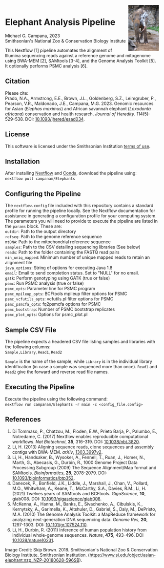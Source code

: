 <img align="right" src="NZP-20180628-596SB_thumb.jpg">  

# Elephant Analysis Pipeline  
Michael G. Campana, 2023  
Smithsonian's National Zoo & Conservation Biology Institute  

This Nextflow [1] pipeline automates the alignment of Illumina sequencing reads against a reference genome and mitogenome using BWA-MEM [2], SAMtools [3-4], and the Genome Analysis Toolkit [5]. It optionally performs PSMC analysis [6].  

## Citation  
Please cite:  
Prado, N.A., Armstrong, E.E., Brown, J.L., Goldenberg, S.Z., Leimgruber, P., Pearson, V.R., Maldonado, J.E., Campana, M.G. 2023. Genomic resources for Asian (*Elephas maximus*) and African savannah elephant (*Loxodonta africana*) conservation and health research. *Journal of Heredity*. 114(5): 529–538. DOI: [10.1093/jhered/esad034](https://doi.org/10.1093/jhered/esad034).  

## License  
This software is licensed under the Smithsonian Institution [terms of use](https://www.si.edu/termsofuse).  

## Installation  
After installing [Nextflow](https://www.nextflow.io/) and [Conda](https://docs.conda.io/en/latest/), download the pipeline using:  
`nextflow pull campanam/Elephants`  

## Configuring the Pipeline  
The `nextflow.config` file included with this repository contains a standard profile for running the pipeline locally. See the Nextflow documentation for assistance in generating a configuration profile for your computing system. The parameters you will need to provide to execute the pipeline are listed in the `params` block. These are:  
`outdir`: Path to the output directory  
`refseq`: Path to the genome reference sequence  
`mtDNA`: Path to the mitochondrial reference sequence  
`samples`: Path to the CSV detailing sequencing libraries (See below)  
`reads`: Path to the folder containing the FASTQ read pairs  
`min_uniq_mapped`: Minimum number of unique mapped reads to retain an alignment file  
`java_options`: String of options for executing Java 1.8  
`email`: Email to send completion status. Set to "NULL" for no email.  
`gatk`: Perform genotyping using GATK (true or false)  
`psmc`: Run PSMC analysis (true or false)  
`psmc_opts`: Parameter line for PSMC program  
`psmc_mpileup_opts`: BCFtools mpileup filter options for PSMC  
`psmc_vcfutils_opts`: vcfutils.pl filter options for PSMC  
`psmc_psmcfa_opts`: fq2psmcfa options for PSMC  
`psmc_bootstrap`: Number of PSMC bootstrap replicates  
`psmc_plot_opts`: Options for psmc_plot.pl  

## Sample CSV File  
The pipeline expects a headered CSV file listing samples and libraries with the following columns:  
`Sample,Library,Read1,Read2`  

`Sample` is the name of the sample, while `Library` is in the individual library identification (in case a sample was sequenced more than once). `Read1` and `Read2` give the forward and reverse read file names.  

## Executing the Pipeline  
Execute the pipeline using the following command:  
`nextflow run campanam/Elephants -r main -c <config_file.config>`  

## References  
1. Di Tommaso, P., Chatzou, M., Floden, E.W., Prieto Barja, P., Palumbo, E., Notredame, C. (2017) Nextflow enables reproducible computational workflows. *Nat Biotechnol*, __35__, 316–319. DOI: [10.1038/nbt.3820](https://www.nature.com/articles/nbt.3820).  
2. Li, H. (2013) Aligning sequence reads, clone sequences and assembly contigs with BWA-MEM. *arXiv*, [1303.3997v2](https://arxiv.org/abs/1303.3997).  
3. Li, H., Handsaker, B., Wysoker, A., Fennell, T., Ruan, J., Homer, N., Marth, G., Abecasis, G., Durbin, R., 1000 Genome Project Data Processing Subgroup (2009) The Sequence Alignment/Map format and SAMtools. *Bioinformatics*, __25__, 2078-2079. DOI: [10.1093/bioinformatics/btp352](https://academic.oup.com/bioinformatics/article/25/16/2078/204688).  
4. Danecek, P., Bonfield, J.K., Liddle, J., Marshall, J., Ohan, V., Pollard, M.O., Whitwham, A., Keane, T., McCarthy, S.A., Davies, R.M., Li, H. (2021) Twelves years of SAMtools and BCFtools. *GigaScience*, __10__, giab008. DOI: [10.1093/gigascience/giab008](https://academic.oup.com/gigascience/article/10/2/giab008/6137722).  
5. McKenna, A., Hanna, M., Banks, E., Sivachenko, A., Cibulskis, K., Kernytsky, A., Garimella, K., Altshuler, D., Gabriel, S., Daly, M., DePristo, M.A. (2010) The Genome Analysis Toolkit: a MapReduce framework for analyzing next-generation DNA sequencing data. *Genome Res*, __20__, 1297-1303. DOI: [10.1101/gr.107524.110](https://genome.cshlp.org/content/20/9/1297.abstract).  
6. Li, H., Durbin, R. (2011) Inference of human population history from individual whole-genome sequences. *Nature*, __475__, 493-496. DOI [10.1038/nature10231](https://www.nature.com/articles/nature10231).

Image Credit: Skip Brown. 2018. Smithsonian's National Zoo & Conservation Biology Institute. Smithsonian Institution. (https://www.si.edu/object/asian-elephant:nzp_NZP-20180628-596SB).  
